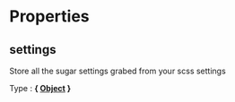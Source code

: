 # Properties


## settings

Store all the sugar settings grabed from your scss settings

Type : **{ [Object](https://developer.mozilla.org/fr/docs/Web/JavaScript/Reference/Objets_globaux/Object) }**